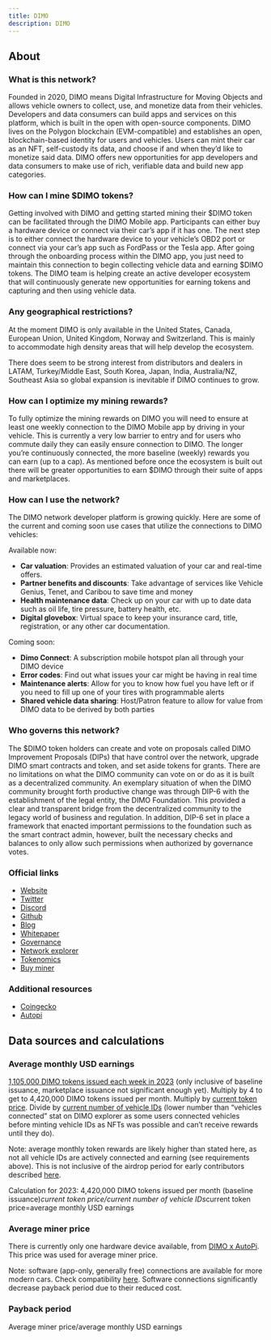 ```yaml
---
title: DIMO
description: DIMO
---
```


## About

### What is this network?

Founded in 2020, DIMO means Digital Infrastructure for Moving Objects and allows vehicle owners to collect, use, and monetize data from their vehicles. Developers and data consumers can build apps and services on this platform, which is built in the open with open-source components. DIMO lives on the Polygon blockchain (EVM-compatible) and establishes an open, blockchain-based identity for users and vehicles. Users can mint their car as an NFT, self-custody its data, and choose if and when they’d like to monetize said data. DIMO offers new opportunities for app developers and data consumers to make use of rich, verifiable data and build new app categories.

### How can I mine $DIMO tokens?

Getting involved with DIMO and getting started mining their $DIMO token can be facilitated through the DIMO Mobile app. Participants can either buy a hardware device or connect via their car’s app if it has one. The next step is to either connect the hardware device to your vehicle’s OBD2 port or connect via your car’s app such as FordPass or the Tesla app. After going through the onboarding process within the DIMO app, you just need to maintain this connection to begin collecting vehicle data and earning $DIMO tokens. The DIMO team is helping create an active developer ecosystem that will continuously generate new opportunities for earning tokens and capturing and then using vehicle data.

### Any geographical restrictions?

At the moment DIMO is only available in the United States, Canada, European Union, United Kingdom, Norway and Switzerland. This is mainly to accommodate high density areas that will help develop the ecosystem.

There does seem to be strong interest from distributors and dealers in LATAM, Turkey/Middle East, South Korea, Japan, India, Australia/NZ, Southeast Asia so global expansion is inevitable if DIMO continues to grow.

### How can I optimize my mining rewards?

To fully optimize the mining rewards on DIMO you will need to ensure at least one weekly connection to the DIMO Mobile app by driving in your vehicle. This is currently a very low barrier to entry and for users who commute daily they can easily ensure connection to DIMO. The longer you’re continuously connected, the more baseline (weekly) rewards you can earn (up to a cap). As mentioned before once the ecosystem is built out there will be greater opportunities to earn $DIMO through their suite of apps and marketplaces.

### How can I use the network?

The DIMO network developer platform is growing quickly. Here are some of the current and coming soon use cases that utilize the connections to DIMO vehicles:

Available now:

- **Car valuation**: Provides an estimated valuation of your car and real-time offers.
- **Partner benefits and discounts**: Take advantage of services like Vehicle Genius, Tenet, and Caribou to save time and money
- **Health maintenance data**: Check up on your car with up to date data such as oil life, tire pressure, battery health, etc.
- **Digital glovebox**: Virtual space to keep your insurance card, title, registration, or any other car documentation.

Coming soon:

- **Dimo Connect**: A subscription mobile hotspot plan all through your DIMO device
- **Error codes**: Find out what issues your car might be having in real time
- **Maintenance alerts**: Allow for you to know how fuel you have left or if you need to fill up one of your tires with programmable alerts
- **Shared vehicle data sharing**: Host/Patron feature to allow for value from DIMO data to be derived by both parties

### Who governs this network?

The $DIMO token holders can create and vote on proposals called DIMO Improvement Proposals (DIPs) that have control over the network, upgrade DIMO smart contracts and token, and set aside tokens for grants. There are no limitations on what the DIMO community can vote on or do as it is built as a decentralized community. An exemplary situation of when the DIMO community brought forth productive change was through DIP-6 with the establishment of the legal entity, the DIMO Foundation. This provided a clear and transparent bridge from the decentralized community to the legacy world of business and regulation. In addition, DIP-6 set in place a framework that enacted important permissions to the foundation such as the smart contract admin, however, built the necessary checks and balances to only allow such permissions when authorized by governance votes.

### Official links

- [Website](https://dimo.zone/)
- [Twitter](https://twitter.com/DIMO_Network)
- [Discord](https://discord.com/invite/B5K5eScyQM)
- [Github](https://github.com/DIMO-Network)
- [Blog](https://medium.com/dimo-network)
- [Whitepaper](https://docs.dimo.zone/docs)
- [Governance](https://docs.dimo.zone/governance/)
- [Network explorer](https://explorer.dimo.zone/)
- [Tokenomics](https://docs.dimo.zone/overview/dimotoken/token-details-and-distribution)
- [Buy miner](https://shop.dimo.zone/)

### Additional resources

- [Coingecko](https://www.coingecko.com/en/coins/dimo)
- [Autopi](https://www.autopi.io/)

## Data sources and calculations

### Average monthly USD earnings

[1,105,000 DIMO tokens issued each week in 2023](https://docs.dimo.zone/governance/dip2) (only inclusive of baseline issuance, marketplace issuance not significant enough yet). Multiply by 4 to get to 4,420,000 DIMO tokens issued per month. Multiply by [current token price](https://quickswap.exchange/#/swap?outputCurrency=0xe261d618a959afffd53168cd07d12e37b26761db&swapIndex=0). Divide by [current number of vehicle IDs](https://dune.com/dylan_dimo/dimo) (lower number than “vehicles connected” stat on DIMO explorer as some users connected vehicles before minting vehicle IDs as NFTs was possible and can’t receive rewards until they do).

Note: average monthly token rewards are likely higher than stated here, as not all vehicle IDs are actively connected and earning (see requirements above). This is not inclusive of the airdrop period for early contributors described [here](https://docs.dimo.zone/mainnet/airdrop/airdrop-total).

Calculation for 2023: 4,420,000 DIMO tokens issued per month (baseline issuance)*current token price/current number of vehicle IDs*current token price=average monthly USD earnings

### Average miner price

There is currently only one hardware device available, from [DIMO x AutoPi](https://shop.dimo.zone/products/dimo-data-device?title=default%2520title). This price was used for average miner price.

Note: software (app-only, generally free) connections are available for more modern cars. Check compatibility [here](https://explorer.dimo.zone/vehicles). Software connections significantly decrease payback period due to their reduced cost.

### Payback period

Average miner price/average monthly USD earnings
